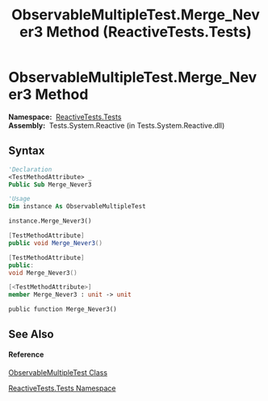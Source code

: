 ﻿---
title: ObservableMultipleTest.Merge_Never3 Method  (ReactiveTests.Tests)
TOCTitle: Merge_Never3 Method
ms:assetid: M:ReactiveTests.Tests.ObservableMultipleTest.Merge_Never3
ms:mtpsurl: https://msdn.microsoft.com/en-us/library/reactivetests.tests.observablemultipletest.merge_never3(v=VS.103)
ms:contentKeyID: 36619683
ms.date: 06/28/2011
mtps_version: v=VS.103
f1_keywords:
- ReactiveTests.Tests.ObservableMultipleTest.Merge_Never3
dev_langs:
- CSharp
- JScript
- VB
- FSharp
- c++
---

# ObservableMultipleTest.Merge\_Never3 Method

**Namespace:**  [ReactiveTests.Tests](hh289046\(v=vs.103\).md)  
**Assembly:**  Tests.System.Reactive (in Tests.System.Reactive.dll)

## Syntax

``` vb
'Declaration
<TestMethodAttribute> _
Public Sub Merge_Never3
```

``` vb
'Usage
Dim instance As ObservableMultipleTest

instance.Merge_Never3()
```

``` csharp
[TestMethodAttribute]
public void Merge_Never3()
```

``` c++
[TestMethodAttribute]
public:
void Merge_Never3()
```

``` fsharp
[<TestMethodAttribute>]
member Merge_Never3 : unit -> unit 
```

``` jscript
public function Merge_Never3()
```

## See Also

#### Reference

[ObservableMultipleTest Class](hh303586\(v=vs.103\).md)

[ReactiveTests.Tests Namespace](hh289046\(v=vs.103\).md)

